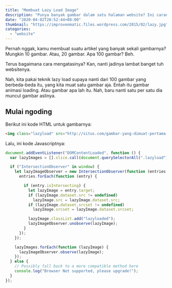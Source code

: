 ```yaml
---
title: "Membuat Lazy Load Image"
description: "Punya banyak gambar dalam satu halaman website? Ini caranya"
date: "2020-04-02T20:52:44+08:00"
thumbnail: "https://improveomatic.files.wordpress.com/2015/02/lazy.jpg"
categories:
  - "website"
---
```


Pernah nggak, kamu membuat suatu artikel yang banyak sekali gambarnya? Mungkin 10 gambar. Atau, 20 gambar. Apa 100 gambar? Beh.

Terus bagaimana cara mengatasinya? Kan, nanti jadinya lambat banget tuh websitenya.

Nah, kita pakai teknik lazy load supaya nanti dari 100 gambar yang berbeda-beda itu, yang kita muat satu gambar aja. Entah itu gambar animasi loading. Atau gambar apa lah itu. Nah, baru nanti satu per satu dia muncul gambar aslinya.

## Mulai ngoding

Berikut ini kode HTML untuk gambarnya:

```html
<img class="lazyload" src="http://situs.com/gambar-yang-dimuat-pertama-kali.jpg" data-src="http://situs.com/gambar-yang-sebenarnya-ingin-ditunjukkan.jpg" loading="lazy" />
```

Lalu, ini kode Javascriptnya:

```javascript
document.addEventListener("DOMContentLoaded", function () {
  var lazyImages = [].slice.call(document.querySelectorAll(".lazyload"));

  if ("IntersectionObserver" in window) {
    let lazyImageObserver = new IntersectionObserver(function (entries, observer) {
      entries.forEach(function (entry) {

        if (entry.isIntersecting) {
          let lazyImage = entry.target;
          if (lazyImage.dataset.src != undefined)
            lazyImage.src = lazyImage.dataset.src;
          if (lazyImage.dataset.srcset != undefined)
            lazyImage.srcset = lazyImage.dataset.srcset;

          lazyImage.classList.add("lazyloaded");
          lazyImageObserver.unobserve(lazyImage);
        }
      });
    });

    lazyImages.forEach(function (lazyImage) {
      lazyImageObserver.observe(lazyImage);
    });
  } else {
    // Possibly fall back to a more compatible method here
    console.log("Browser Not supported, please upgrade!");
  }
});
```